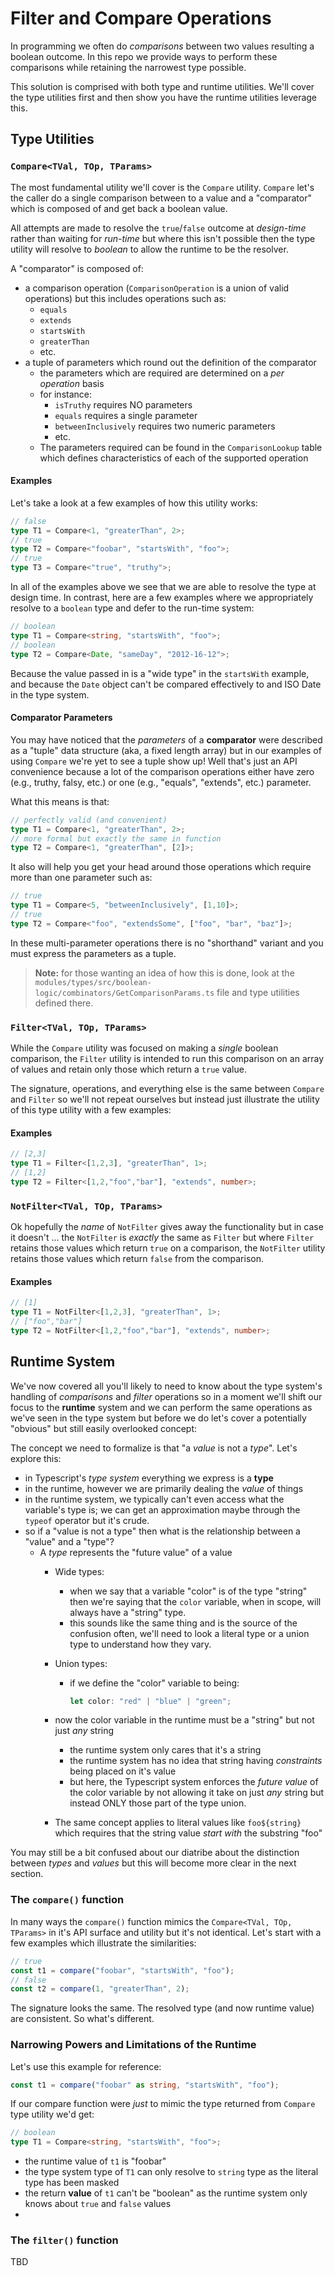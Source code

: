 # Filter and Compare Operations

In programming we often do _comparisons_ between two values resulting a boolean outcome. In this repo we provide ways to perform these comparisons while retaining the narrowest type possible.

This solution is comprised with both type and runtime utilities. We'll cover the type utilities first and then show you have the runtime utilities leverage this.

## Type Utilities

### `Compare<TVal, TOp, TParams>`

The most fundamental utility we'll cover is the `Compare` utility. `Compare` let's the caller do a single comparison between to a value and a "comparator" which is composed of and get back a boolean value.

All attempts are made to resolve the `true`/`false` outcome at _design-time_ rather than waiting for _run-time_ but where this isn't possible then the type utility will resolve to _boolean_ to allow the runtime to be the resolver.

A "comparator" is composed of:

- a comparison operation (`ComparisonOperation` is a union of valid operations) but this includes operations such as:
  - `equals`
  - `extends`
  - `startsWith`
  - `greaterThan`
  - etc.
- a tuple of parameters which round out the definition of the comparator
  - the parameters which are required are determined on a _per operation_ basis
  - for instance:
    - `isTruthy` requires NO parameters
    - `equals` requires a single parameter
    - `betweenInclusively` requires two numeric parameters
    - etc.
  - The parameters required can be found in the `ComparisonLookup` table which defines characteristics of each of the supported operation

#### Examples

Let's take a look at a few examples of how this utility works:

```ts
// false
type T1 = Compare<1, "greaterThan", 2>;
// true
type T2 = Compare<"foobar", "startsWith", "foo">;
// true
type T3 = Compare<"true", "truthy">;
```

In all of the examples above we see that we are able to resolve the type at design time. In contrast, here are a few examples where we appropriately resolve to a `boolean` type and defer to the run-time system:

```ts
// boolean
type T1 = Compare<string, "startsWith", "foo">;
// boolean
type T2 = Compare<Date, "sameDay", "2012-16-12">;
```

Because the value passed in is a "wide type" in the `startsWith` example, and because the `Date` object can't be compared effectively to and ISO Date in the type system.

#### Comparator Parameters

You may have noticed that the _parameters_ of a **comparator** were described as a "tuple" data structure (aka, a fixed length array) but in our examples of using `Compare` we're yet to see a tuple show up! Well that's just an API convenience because a lot of the comparison operations either have zero (e.g., truthy, falsy, etc.) or one (e.g., "equals", "extends", etc.) parameter.

What this means is that:

```ts
// perfectly valid (and convenient)
type T1 = Compare<1, "greaterThan", 2>;
// more formal but exactly the same in function
type T2 = Compare<1, "greaterThan", [2]>;
```

It also will help you get your head around those operations which require more than one parameter such as:

```ts
// true
type T1 = Compare<5, "betweenInclusively", [1,10]>;
// true
type T2 = Compare<"foo", "extendsSome", ["foo", "bar", "baz"]>;
```

In these multi-parameter operations there is no "shorthand" variant and you must express the parameters as a tuple.

> **Note:** for those wanting an idea of how this is done, look at the `modules/types/src/boolean-logic/combinators/GetComparisonParams.ts` file and type utilities defined there.

### `Filter<TVal, TOp, TParams>`

While the `Compare` utility was focused on making a _single_ boolean comparison, the `Filter` utility is intended to run this comparison on an array of values and retain only those which return a `true` value.

The signature, operations, and everything else is the same between `Compare` and `Filter` so we'll not repeat ourselves but instead just illustrate the utility of this type utility with a few examples:

#### Examples

```ts
// [2,3]
type T1 = Filter<[1,2,3], "greaterThan", 1>;
// [1,2]
type T2 = Filter<[1,2,"foo","bar"], "extends", number>;
```

### `NotFilter<TVal, TOp, TParams>`

Ok hopefully the _name_ of `NotFilter` gives away the functionality but in case it doesn't ... the `NotFilter` is _exactly_ the same as `Filter` but where `Filter` retains those values which return `true` on a comparison, the `NotFilter` utility retains those values which return `false` from the comparison.

#### Examples

```ts
// [1]
type T1 = NotFilter<[1,2,3], "greaterThan", 1>;
// ["foo","bar"]
type T2 = NotFilter<[1,2,"foo","bar"], "extends", number>;
```

## Runtime System

We've now covered all you'll likely to need to know about the type system's handling of _comparisons_ and _filter_ operations so in a moment we'll shift our focus to the **runtime** system and we can perform the same operations as we've seen in the type system but before we do let's cover a potentially "obvious" but still easily overlooked concept:

The concept we need to formalize is that "a _value_ is not a _type_". Let's explore this:

- in Typescript's _type system_ everything we express is a **type**
- in the runtime, however we are primarily dealing the _value_ of things
- in the runtime system, we typically can't even access what the variable's type is; we can get an approximation maybe through the `typeof` operator but it's crude.
- so if a "value is not a type" then what is the relationship between a "value" and a "type"?
  - A _type_ represents the "future value" of a value
    - Wide types:
      - when we say that a variable "color" is of the type "string" then we're saying that the `color` variable, when in scope, will always have a "string" type.
      - this sounds like the same thing and is the source of the confusion often, we'll need to look a literal type or a union type to understand how they vary.
    - Union types:
      - if we define the "color" variable to being:

        ```ts
        let color: "red" | "blue" | "green";
        ```

    - now the color variable in the runtime must be a "string" but not just _any_ string
      - the runtime system only cares that it's a string
      - the runtime system has no idea that string having _constraints_ being placed on it's value
      - but here, the Typescript system enforces the _future value_ of the color variable by not allowing it take on just _any_ string but instead ONLY those part of the type union.
    - The same concept applies to literal values like `foo${string}` which requires that the string value _start with_ the substring "foo"

You may still be a bit confused about our diatribe about the distinction between _types_ and _values_ but this will become more clear in the next section.


### The `compare()` function

In many ways the `compare()` function mimics the `Compare<TVal, TOp, TParams>` in it's API surface and utility but it's not identical. Let's start with a few examples which illustrate the similarities:

```ts
// true
const t1 = compare("foobar", "startsWith", "foo");
// false
const t2 = compare(1, "greaterThan", 2);
```

The signature looks the same. The resolved type (and now runtime value) are consistent. So what's different.

### Narrowing Powers and Limitations of the Runtime

Let's use this example for reference:

```ts
const t1 = compare("foobar" as string, "startsWith", "foo");
```

If our compare function were _just_ to mimic the type returned from `Compare` type utility we'd get:

```ts
// boolean
type T1 = Compare<string, "startsWith", "foo">;
```

- the runtime value of `t1` is "foobar"
- the type system type of `T1` can only resolve to `string` type as the literal type has been masked
- the return **value** of `t1` can't be "boolean" as the runtime system only knows about `true` and `false` values
-



### The `filter()` function

TBD


